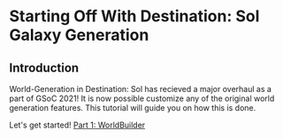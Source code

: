 # Starting Off With Destination: Sol Galaxy Generation
## Introduction
World-Generation in Destination: Sol has recieved a major overhaul as a part of GSoC 2021! It is now possible customize any of the original world generation features. This tutorial will guide you on how this is done.

Let's get started! [Part 1: WorldBuilder](tutorial/02_world-builder.md)
